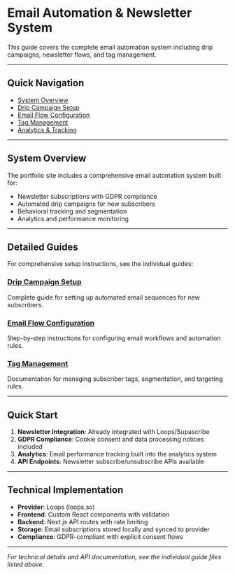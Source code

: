 # Email Automation & Newsletter System

This guide covers the complete email automation system including drip campaigns, newsletter flows, and tag management.

---

## Quick Navigation

- [System Overview](#system-overview)
- [Drip Campaign Setup](#drip-campaign-setup)
- [Email Flow Configuration](#email-flow-configuration)
- [Tag Management](#tag-management)
- [Analytics & Tracking](#analytics--tracking)

---

## System Overview

The portfolio site includes a comprehensive email automation system built for:
- Newsletter subscriptions with GDPR compliance
- Automated drip campaigns for new subscribers
- Behavioral tracking and segmentation
- Analytics and performance monitoring

---

## Detailed Guides

For comprehensive setup instructions, see the individual guides:

### [Drip Campaign Setup](./DRIP_CAMPAIGN_SETUP.md)
Complete guide for setting up automated email sequences for new subscribers.

### [Email Flow Configuration](./EMAIL_FLOW_GUIDE.md) 
Step-by-step instructions for configuring email workflows and automation rules.

### [Tag Management](./TAG_CONNECTIONS.md)
Documentation for managing subscriber tags, segmentation, and targeting rules.

---

## Quick Start

1. **Newsletter Integration**: Already integrated with Loops/Supascribe
2. **GDPR Compliance**: Cookie consent and data processing notices included
3. **Analytics**: Email performance tracking built into the analytics system
4. **API Endpoints**: Newsletter subscribe/unsubscribe APIs available

---

## Technical Implementation

- **Provider**: Loops (loops.so)
- **Frontend**: Custom React components with validation
- **Backend**: Next.js API routes with rate limiting
- **Storage**: Email subscriptions stored locally and synced to provider
- **Compliance**: GDPR-compliant with explicit consent flows

---

*For technical details and API documentation, see the individual guide files listed above.*